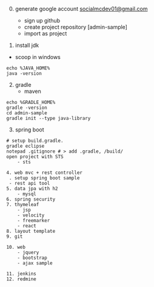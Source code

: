 0. generate google account
    socialmcdev01@gmail.com
    - sign up github
    - create project repository [admin-sample]
    - import as project

1. install jdk
- scoop in windows
<pre><code>echo %JAVA_HOME%
java -version</code></pre>

2. gradle
    - maven
<pre><code>echo %GRADLE_HOME%
gradle -version
cd admin-sample
gradle init --type java-library</code></pre>

3. spring boot
<pre><code># setup build.gradle.
gradle eclipse
notepad .gitignore # > add .gradle, /build/ 
open project with STS
    - sts

4. web mvc + rest controller
 . setup spring boot sample
 - rest api tool
5. data jpa with h2
    - mysql
6. spring security
7. thymeleaf
    - jsp
    - velocity
    - freemarker
    - react
8. layout template
9. git

10. web
    - jquery
    - bootstrap
    - ajax sample

11. jenkins
12. redmine